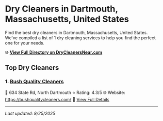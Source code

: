 # Dry Cleaners in Dartmouth, Massachusetts, United States

Find the best dry cleaners in Dartmouth, Massachusetts, United States. We've compiled a list of 1 dry cleaning services to help you find the perfect one for your needs.

🌐 **[View Full Directory on DryCleanersNear.com](https://drycleanersnear.com/city/US/Massachusetts/Dartmouth)**

## Top Dry Cleaners

### 1. [Bush Quality Cleaners](https://drycleanersnear.com/dryCleaner/688193eba2f5b6ba0749a1f6/bush-quality-cleaners)
📍 634 State Rd, North Dartmouth
⭐ Rating: 4.3/5
🌐 Website: https://bushqualitycleaners.com/
🔗 [View Full Details](https://drycleanersnear.com/dryCleaner/688193eba2f5b6ba0749a1f6/bush-quality-cleaners)


---

*Last updated: 8/25/2025*
